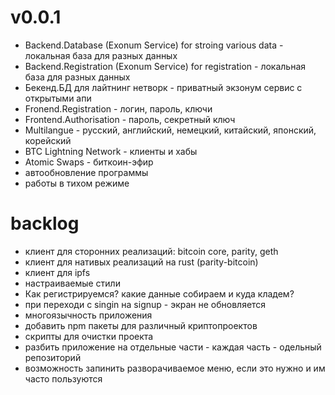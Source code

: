 
# v0.0.1

- Backend.Database (Exonum Service) for stroing various data - локальная база для разных данных
- Backend.Registration (Exonum Service) for registration - локальная база для разных данных
- Бекенд.БД для лайтнинг нетворк - приватный экзонум сервис с открытыми апи
- Fronend.Registration - логин, пароль, ключи
- Frontend.Authorisation - пароль, секретный ключ
- Multilangue - русский, английский, немецкий, китайский, японский, корейский
- BTC Lightning Network - клиенты и хабы
- Atomic Swaps - биткоин-эфир
- автообновление программы
- работы в тихом режиме


# backlog

- клиент для сторонних реализаций: bitcoin core, parity, geth
- клиент для нативых реализаций на rust (parity-bitcoin)
- клиент для ipfs
- настраиваемые стили
- Как регистрируемся? какие данные собираем и куда кладем?
- при переходи с singin на signup - экран не обновляется
- многоязычность приложения
- добавить npm пакеты для различный криптопроектов
- скрипты для очистки проекта
- разбить приложение на отдельные части - каждая часть - одельный репозиторий
- возможность запинить разворачиваемое меню, если это нужно и им часто пользуются